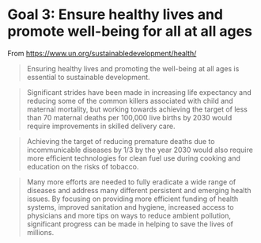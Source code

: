 # Goal 3: Ensure healthy lives and promote well-being for all at all ages

From https://www.un.org/sustainabledevelopment/health/
> Ensuring healthy lives and promoting the well-being at all ages is essential to sustainable development.

> Significant strides have been made in increasing life expectancy and reducing some of the common killers associated with child and maternal mortality, but working towards achieving the target of less than 70 maternal deaths per 100,000 live births by 2030 would require improvements in skilled delivery care.

> Achieving the target of reducing premature deaths due to incommunicable diseases by 1/3 by the year 2030 would also require more efficient technologies for clean fuel use during cooking and education on the risks of tobacco.

> Many more efforts are needed to fully eradicate a wide range of diseases and address many different persistent and emerging health issues. By focusing on providing more efficient funding of health systems, improved sanitation and hygiene, increased access to physicians and more tips on ways to reduce ambient pollution, significant progress can be made in helping to save the lives of millions.
